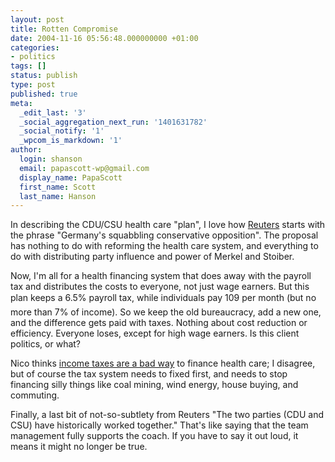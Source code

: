 ```yaml
---
layout: post
title: Rotten Compromise
date: 2004-11-16 05:56:48.000000000 +01:00
categories:
- politics
tags: []
status: publish
type: post
published: true
meta:
  _edit_last: '3'
  _social_aggregation_next_run: '1401631782'
  _social_notify: '1'
  _wpcom_is_markdown: '1'
author:
  login: shanson
  email: papascott-wp@gmail.com
  display_name: PapaScott
  first_name: Scott
  last_name: Hanson
---
```

<p>In describing the CDU/CSU health care "plan", I love how <a title="Reuters AlertNet - German opposition ends row, has health plan" href="http://www.alertnet.org/thenews/newsdesk/L15592860.htm">Reuters</a> starts with the phrase "Germany's squabbling conservative opposition". The proposal has nothing to do with reforming the health care system, and everything to do with distributing party influence and power of Merkel and Stoiber.</p>
<p>Now, I'm all for a health financing system that does away with the payroll tax and distributes the costs to everyone, not just wage earners. But this plan keeps a 6.5% payroll tax, while individuals pay 109 per month (but no more than 7% of income). So we keep the old bureaucracy, add a new one, and the difference gets paid with taxes. Nothing about cost reduction or efficiency. Everyone loses, except for high wage earners. Is this client politics, or what?</p>
<p>Nico thinks <a title="Gesundheits'konzept' der Union: Geht's noch? [Lummaland - das Weblog]" href="http://lumma.de/eintrag.php?id=950">income taxes are a bad way</a> to finance health care; I disagree, but of course the tax system needs to fixed first, and needs to stop financing silly things like coal mining, wind energy, house buying, and commuting.</p>
<p>Finally, a last bit of not-so-subtlety from Reuters "The two parties (CDU and CSU) have historically worked together." That's like saying that the team management fully supports the coach. If you have to say it out loud, it means it might no longer be true.</p>
